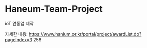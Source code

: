 # Haneum-Team-Project
ioT 연동앱 제작

자세한 내용:
https://www.hanium.or.kr/portal/project/awardList.do?pageIndex=3 258
